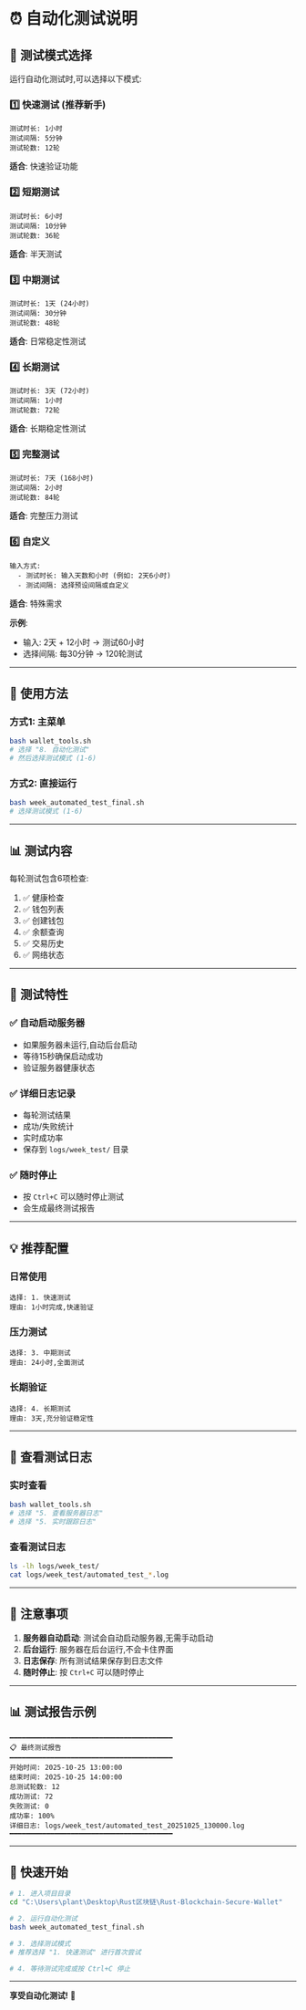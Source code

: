 # ⏰ 自动化测试说明

## 🎯 测试模式选择

运行自动化测试时,可以选择以下模式:

### 1️⃣ 快速测试 (推荐新手)
```
测试时长: 1小时
测试间隔: 5分钟
测试轮数: 12轮
```
**适合**: 快速验证功能

### 2️⃣ 短期测试
```
测试时长: 6小时
测试间隔: 10分钟
测试轮数: 36轮
```
**适合**: 半天测试

### 3️⃣ 中期测试
```
测试时长: 1天 (24小时)
测试间隔: 30分钟
测试轮数: 48轮
```
**适合**: 日常稳定性测试

### 4️⃣ 长期测试
```
测试时长: 3天 (72小时)
测试间隔: 1小时
测试轮数: 72轮
```
**适合**: 长期稳定性测试

### 5️⃣ 完整测试
```
测试时长: 7天 (168小时)
测试间隔: 2小时
测试轮数: 84轮
```
**适合**: 完整压力测试

### 6️⃣ 自定义
```
输入方式:
  - 测试时长: 输入天数和小时 (例如: 2天6小时)
  - 测试间隔: 选择预设间隔或自定义
```
**适合**: 特殊需求

**示例**:
- 输入: 2天 + 12小时 → 测试60小时
- 选择间隔: 每30分钟 → 120轮测试

---

## 🚀 使用方法

### 方式1: 主菜单
```bash
bash wallet_tools.sh
# 选择 "8. 自动化测试"
# 然后选择测试模式 (1-6)
```

### 方式2: 直接运行
```bash
bash week_automated_test_final.sh
# 选择测试模式 (1-6)
```

---

## 📊 测试内容

每轮测试包含6项检查:
1. ✅ 健康检查
2. ✅ 钱包列表
3. ✅ 创建钱包
4. ✅ 余额查询
5. ✅ 交易历史
6. ✅ 网络状态

---

## 🔧 测试特性

### ✅ 自动启动服务器
- 如果服务器未运行,自动后台启动
- 等待15秒确保启动成功
- 验证服务器健康状态

### ✅ 详细日志记录
- 每轮测试结果
- 成功/失败统计
- 实时成功率
- 保存到 `logs/week_test/` 目录

### ✅ 随时停止
- 按 `Ctrl+C` 可以随时停止测试
- 会生成最终测试报告

---

## 💡 推荐配置

### 日常使用
```
选择: 1. 快速测试
理由: 1小时完成,快速验证
```

### 压力测试
```
选择: 3. 中期测试
理由: 24小时,全面测试
```

### 长期验证
```
选择: 4. 长期测试
理由: 3天,充分验证稳定性
```

---

## 📝 查看测试日志

### 实时查看
```bash
bash wallet_tools.sh
# 选择 "5. 查看服务器日志"
# 选择 "5. 实时跟踪日志"
```

### 查看测试日志
```bash
ls -lh logs/week_test/
cat logs/week_test/automated_test_*.log
```

---

## 🚨 注意事项

1. **服务器自动启动**: 测试会自动启动服务器,无需手动启动
2. **后台运行**: 服务器在后台运行,不会卡住界面
3. **日志保存**: 所有测试结果保存到日志文件
4. **随时停止**: 按 `Ctrl+C` 可以随时停止

---

## 📊 测试报告示例

```
━━━━━━━━━━━━━━━━━━━━━━━━━━━━━━━━━━━━━━━━
📋 最终测试报告
━━━━━━━━━━━━━━━━━━━━━━━━━━━━━━━━━━━━━━━━
开始时间: 2025-10-25 13:00:00
结束时间: 2025-10-25 14:00:00
总测试轮数: 12
成功测试: 72
失败测试: 0
成功率: 100%
详细日志: logs/week_test/automated_test_20251025_130000.log
━━━━━━━━━━━━━━━━━━━━━━━━━━━━━━━━━━━━━━━━
```

---

## 🎯 快速开始

```bash
# 1. 进入项目目录
cd "C:\Users\plant\Desktop\Rust区块链\Rust-Blockchain-Secure-Wallet"

# 2. 运行自动化测试
bash week_automated_test_final.sh

# 3. 选择测试模式
# 推荐选择 "1. 快速测试" 进行首次尝试

# 4. 等待测试完成或按 Ctrl+C 停止
```

---

**享受自动化测试!** 🚀


